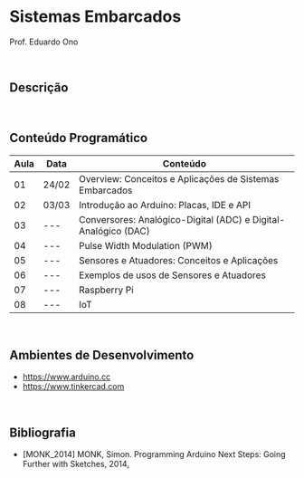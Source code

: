 # Sistemas Embarcados

Prof. Eduardo Ono

<br>

## Descrição

<br>

## Conteúdo Programático

Aula | Data  | Conteúdo
---  | ---   | ---
 01  | 24/02 | Overview: Conceitos e Aplicações de Sistemas Embarcados
 02  | 03/03 | Introdução ao Arduino: Placas, IDE e API
 03  | ---   | Conversores: Analógico-Digital (ADC) e Digital-Analógico (DAC)
 04  | ---   | Pulse Width Modulation (PWM)
 05  | ---   | Sensores e Atuadores: Conceitos e Aplicações
 06  | ---   | Exemplos de usos de Sensores e Atuadores
 07  | ---   | Raspberry Pi
 08  | ---   | IoT

<br>

## Ambientes de Desenvolvimento

* https://www.arduino.cc
* https://www.tinkercad.com

<br>

## Bibliografia

* [MONK_2014] MONK, Simon. Programming Arduino Next Steps: Going Further with Sketches, 2014[.](https://app.box.com/s/mbmb2h06we9zxkzl0ecko4yxpn2tvbgo)

<br>
